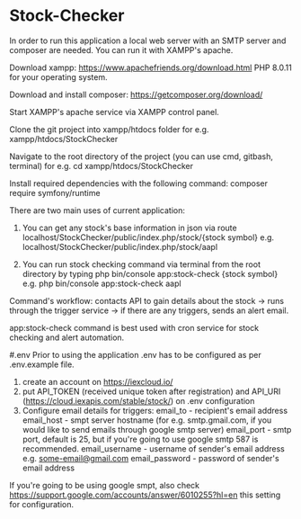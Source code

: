 # Stock-Checker

In order to run this application a local web server with an SMTP server and composer are needed. You can run it with XAMPP's apache.

Download xampp: https://www.apachefriends.org/download.html PHP 8.0.11 for your operating system.

Download and install composer: https://getcomposer.org/download/

Start XAMPP's apache service via XAMPP control panel.

Clone the git project into xampp/htdocs folder for e.g. xampp/htdocs/StockChecker

Navigate to the root directory of the project (you can use cmd, gitbash, terminal) for e.g. cd xampp/htdocs/StockChecker

Install required dependencies with the following command: composer require symfony/runtime

There are two main uses of current application:

1. You can get any stock's base information in json via route localhost/StockChecker/public/index.php/stock/{stock symbol}
e.g. localhost/StockChecker/public/index.php/stock/aapl

2. You can run stock checking command via terminal from the root directory by typing php bin/console app:stock-check {stock symbol}
e.g. php bin/console app:stock-check aapl

Command's workflow: contacts API to gain details about the stock -> runs through the trigger service -> if there are any triggers, sends an alert email.

app:stock-check command is best used with cron service for stock checking and alert automation.

#.env
Prior to using the application .env has to be configured as per .env.example file.

1. create an account on https://iexcloud.io/
2. put API_TOKEN (received unique token after registration) and API_URI (https://cloud.iexapis.com/stable/stock/) on .env configuration
3. Configure email details for triggers:
  email_to - recipient's email address
  email_host - smpt server hostname (for e.g. smtp.gmail.com, if you would like to send emails through google smtp server)
  email_port - smtp port, default is 25, but if you're going to use google smtp 587 is recommended.
  email_username - username of sender's email address e.g. some-email@gmail.com
  email_password - password of sender's email address

If you're going to be using google smpt, also check https://support.google.com/accounts/answer/6010255?hl=en this setting for configuration.
